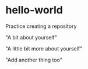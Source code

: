 # hello-world
Practice creating a repository

"A bit about yourself"

"A little bit more about yourself"

"Add another thing too"
